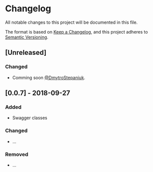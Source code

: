 # Changelog
All notable changes to this project will be documented in this file.

The format is based on [Keep a Changelog](https://keepachangelog.com/en/1.0.0/),
and this project adheres to [Semantic Versioning](https://semver.org/spec/v2.0.0.html).

## [Unreleased]
### Changed
- Comming soon [@DmytroStepaniuk](https://github.com/DmytroStepaniuk).

## [0.0.7] - 2018-09-27
### Added
- Swagger classes

### Changed
- ...

### Removed
- ...

